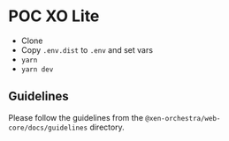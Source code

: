 # POC XO Lite

- Clone
- Copy `.env.dist` to `.env` and set vars
- `yarn`
- `yarn dev`

## Guidelines

Please follow the guidelines from the `@xen-orchestra/web-core/docs/guidelines` directory.
